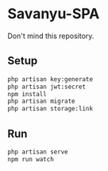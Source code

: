 # Savanyu-SPA
Don't mind this repository.

## Setup

```bash
php artisan key:generate
php artisan jwt:secret
npm install
php artisan migrate
php artisan storage:link
```

## Run

```bash
php artisan serve
npm run watch
```
